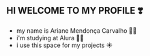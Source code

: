    ## HI WELCOME TO MY PROFILE ❣️

- my name is Ariane Mendonça Carvalho 🙇‍♀️
- i'm studying at Alura 👩‍🎓
- i use this space for my projects ☀️
  
